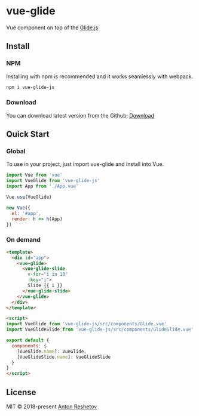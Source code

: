 # vue-glide
Vue component on top of the [Glide.js](https://github.com/glidejs/glide)

## Install

### NPM

Installing with npm is recommended and it works seamlessly with webpack.

```bash
npm i vue-glide-js
```

### Download

You can download latest version from the Github: [Download](https://github.com/antonreshetov/vue-glide/archive/master.zip)

## Quick Start

### Global

To use in your project, just import vue-glide and install into Vue.


```js
import Vue from 'vue'
import VueGlide from 'vue-glide-js'
import App from './App.vue'

Vue.use(VueGlide)

new Vue({
  el: '#app',
  render: h => h(App)
})
```

### On demand

```html
<template>
  <div id="app">
    <vue-glide>
      <vue-glide-slide
        v-for="i in 10"
        :key="i">
        Slide {{ i }}
      </vue-glide-slide>
    </vue-glide>
  </div>
</template>

<script>
import VueGlide from 'vue-glide-js/src/components/Glide.vue'
import VueGlideSlide from 'vue-glide-js/src/components/GlideSlide.vue'

export default {
  components: {
    [VueGlide.name]: VueGlide,
    [VueGlideSlide.name]: VueGlideSlide
  }
}
</script>
```

## License

MIT © 2018-present [Anton Reshetov](http://antonreshetov.com)